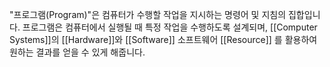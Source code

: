 "프로그램(Program)"은 컴퓨터가 수행할 작업을 지시하는 명령어 및 지침의 집합입니다. 프로그램은 컴퓨터에서 실행될 때 특정 작업을 수행하도록 설계되며, [[Computer Systems]]의 [[Hardware]]와 [[Software]] 소프트웨어 [[Resource]] 를 활용하여 원하는 결과를 얻을 수 있게 해줍니다.